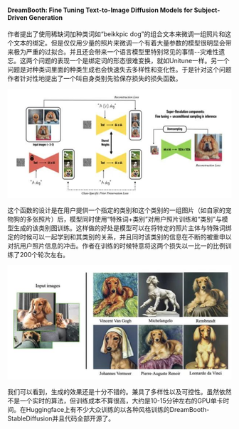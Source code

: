 #### DreamBooth: Fine Tuning Text-to-Image Diffusion Models for Subject-Driven Generation

作者提出了使用稀缺词加种类词如“beikkpic dog”的组合文本来微调一组照片和这个文本的绑定。但是仅仅用少量的照片来微调一个有着大量参数的模型很明显会带来极为严重的过拟合。并且还会带来一个语言模型里特别常见的事情--灾难性遗忘。这两个问题的表现一个是绑定词的形态很难变换，就如Unitune一样。另一个问题是对种类词里面的种类生成也会快速失去多样性和变化性。于是针对这个问题作者针对性地提出了一个叫自身类别先验保存损失的损失函数。

![](img/Pasted%20image%2020221128203821.png)

这个函数的设计是在用户提供一个指定的类别和这个类别的一组图片（如自家的宠物狗的多张照片）后，模型同时使用“特殊词+类别”对用户照片训练和“类别”与模型生成的该类别图训练。这样做的好处是模型可以在将特定的照片主体与特殊词绑定的时候可以一起学到和其类别的关系，并且同时该类别的信息在不断的被重申以对抗用户照片信息的冲击。作者在训练的时候特意将这两个损失以一比一的比例训练了200个轮次左右。


![](img/Pasted%20image%2020221128203837.png)

我们可以看到，生成的效果还是十分不错的。兼具了多样性以及可控性。虽然依然不是一个实时的算法，但训练成本不算很高，大约是10-15分钟左右的GPU单卡时间。在Huggingface上有不少大众训练的以各种风格训练的DreamBooth-StableDiffusion并且代码全部开源了。



